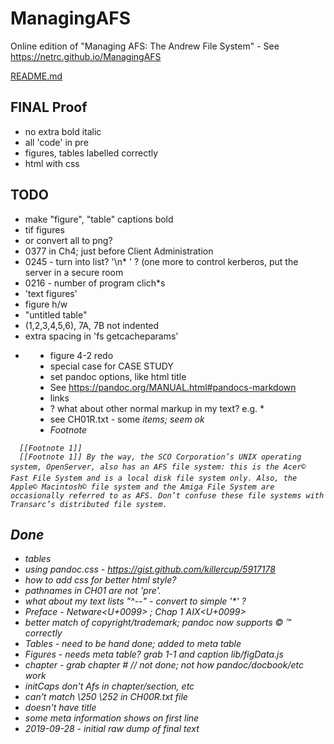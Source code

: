 # ManagingAFS

Online edition of "Managing AFS: The Andrew File System" - See https://netrc.github.io/ManagingAFS

[README.md](README.MD)

## FINAL Proof
* no extra bold italic
* all 'code' in pre
* figures, tables labelled correctly
* html with css

## TODO
* make "figure", "table" captions bold
* tif figures
* or convert all to png?
* 0377 in Ch4; just before Client Administration
* 0245 - turn into list? '\n* ' ? (one more to control kerberos, put the server in a secure room
* 0216 - number of program clich*s
* 'text figures'
* figure h/w
* "untitled table"
* (1,2,3,4,5,6), 7A, 7B not indented
* extra spacing in 'fs getcacheparams'
* <dir needs to change
* figure 4-2 redo
* special case for CASE STUDY
* set pandoc options, like html title
* See https://pandoc.org/MANUAL.html#pandocs-markdown
* links
* ? what about other normal markup in my text? e.g. * 
* see CH01R.txt  - some <I> items; seem ok
* Footnote
```
  [[Footnote 1]]
  [[Footnote 1]] By the way, the SCO Corporation’s UNIX operating system, OpenServer, also has an AFS file system: this is the Acer© Fast File System and is a local disk file system only. Also, the Apple© Macintosh© file system and the Amiga File System are occasionally referred to as AFS. Don’t confuse these file systems with Transarc’s distributed file system.
```

## Done
* tables
* using pandoc.css - https://gist.github.com/killercup/5917178
* how to add css for better html style?
* pathnames in CH01 are not 'pre'. 
* what about my text lists "^--"  - convert to simple '*' ?
* Preface - Netware<U+0099> ; Chap 1 AIX<U+0099>
* better match of copyright/trademark; pandoc now supports &copy; &trade; correctly
* Tables - need to be hand done; added to meta table
* Figures - needs meta table? grab 1-1 and caption   lib/figData.js
* chapter - grab chapter # // not done; not how pandoc/docbook/etc work
* initCaps don't Afs in chapter/section, etc
* can't match \250 \252 in CH00R.txt file
* doesn't have title
* some meta information shows on first line
* 2019-09-28 - initial raw dump of final text


